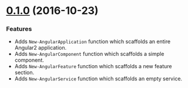 # [0.1.0](https://github.com/cobster/psst/compare/0.0.0...0.1.0) (2016-10-23)

### Features

* Adds `New-AngularApplication` function which scaffolds an entire Angular2 application.
* Adds `New-AngularComponent` function which scaffolds a simple component.
* Adds `New-AngularFeature` function which scaffolds a new feature section.
* Adds `New-AngularService` function which scaffolds an empty service.